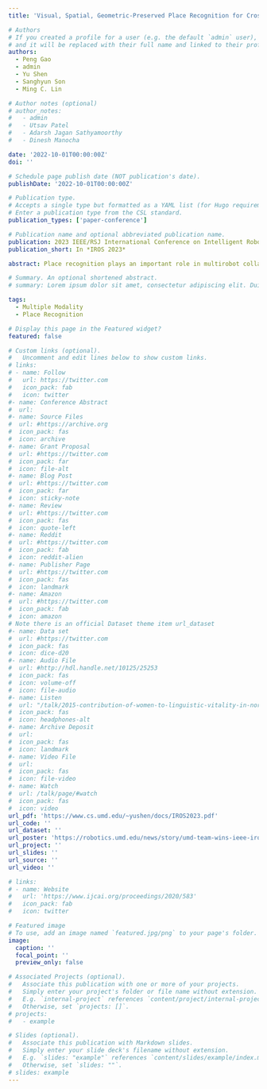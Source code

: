 ```yaml
---
title: 'Visual, Spatial, Geometric-Preserved Place Recognition for Cross-View and Cross-Modal Collaborative Perception'

# Authors
# If you created a profile for a user (e.g. the default `admin` user), write the username (folder name) here
# and it will be replaced with their full name and linked to their profile.
authors:
  - Peng Gao
  - admin
  - Yu Shen
  - Sanghyun Son
  - Ming C. Lin

# Author notes (optional)
# author_notes:
#   - admin
#   - Utsav Patel
#   - Adarsh Jagan Sathyamoorthy
#   - Dinesh Manocha

date: '2022-10-01T00:00:00Z'
doi: ''

# Schedule page publish date (NOT publication's date).
publishDate: '2022-10-01T00:00:00Z'

# Publication type.
# Accepts a single type but formatted as a YAML list (for Hugo requirements).
# Enter a publication type from the CSL standard.
publication_types: ['paper-conference']

# Publication name and optional abbreviated publication name.
publication: 2023 IEEE/RSJ International Conference on Intelligent Robots and Systems (IROS)
publication_short: In *IROS 2023*

abstract: Place recognition plays an important role in multirobot collaborative perception, such as aerial-ground search and rescue, in order to identify the same place they have visited. Recently, approaches based on semantics showed the promising performance to address cross-view and cross-modal challenges in place recognition, which can be further categorized as graphbased and geometric-based methods. However, both methods have shortcomings, including ignoring geometric cues and affecting by large non-overlapped regions between observations. In this paper, we introduce a novel approach that integrates semantic graph matching and distance fields (DF) matching for cross-view and cross-modal place recognition. Our method uses a graph representation to encode visual-spatial cues of semantics and uses a set of class-wise DFs to encode geometric cues of a scene. Then, we formulate place recognition as a two-step matching problem. We first perform semantic graph matching to identify the correspondence of semantic objects. Then, we estimate the overlapped regions based on the identified correspondences and further align these regions to compute their geometricbased DF similarity. Finally, we integrate graph-based similarity and geometry-based DF similarity to match places. We evaluate our approach over two public benchmark datasets, including KITTI and AirSim. Compared with the previous methods, our approach achieves around 10% improvement in ground-ground place recognition in KITTI and 35% improvement in aerialground place recognition in AirSim.

# Summary. An optional shortened abstract.
# summary: Lorem ipsum dolor sit amet, consectetur adipiscing elit. Duis posuere tellus ac convallis placerat. Proin tincidunt magna sed ex sollicitudin condimentum.

tags:
  - Multiple Modality
  - Place Recognition

# Display this page in the Featured widget?
featured: false

# Custom links (optional).
#   Uncomment and edit lines below to show custom links.
# links:
# - name: Follow
#   url: https://twitter.com
#   icon_pack: fab
#   icon: twitter
#- name: Conference Abstract
#  url:
#- name: Source Files
#  url: #https://archive.org
#  icon_pack: fas
#  icon: archive
#- name: Grant Proposal
#  url: #https://twitter.com
#  icon_pack: far
#  icon: file-alt
#- name: Blog Post
#  url: #https://twitter.com
#  icon_pack: far
#  icon: sticky-note
#- name: Review
#  url: #https://twitter.com
#  icon_pack: fas
#  icon: quote-left
#- name: Reddit
#  url: #https://twitter.com
#  icon_pack: fab
#  icon: reddit-alien
#- name: Publisher Page
#  url: #https://twitter.com
#  icon_pack: fas
#  icon: landmark
#- name: Amazon
#  url: #https://twitter.com
#  icon_pack: fab
#  icon: amazon
# Note there is an official Dataset theme item url_dataset
#- name: Data set
#  url: #https://twitter.com
#  icon_pack: fas
#  icon: dice-d20
#- name: Audio File
#  url: #http://hdl.handle.net/10125/25253
#  icon_pack: fas
#  icon: volume-off
#  icon: file-audio
#- name: Listen
#  url: "/talk/2015-contribution-of-women-to-linguistic-vitality-in-northwestern-nigeria//#listen"
#  icon_pack: fas
#  icon: headphones-alt
#- name: Archive Deposit
#  url:
#  icon_pack: fas
#  icon: landmark
#- name: Video File
#  url:
#  icon_pack: fas
#  icon: file-video
#- name: Watch
#  url: /talk/page/#watch
#  icon_pack: fas
#  icon: video
url_pdf: 'https://www.cs.umd.edu/~yushen/docs/IROS2023.pdf'
url_code: ''
url_dataset: ''
url_poster: 'https://robotics.umd.edu/news/story/umd-team-wins-ieee-iros-best-paper-award-in-agrirobotics'
url_project: ''
url_slides: ''
url_source: ''
url_video: ''

# links:
# - name: Website
#   url: 'https://www.ijcai.org/proceedings/2020/583'
#   icon_pack: fab
#   icon: twitter

# Featured image
# To use, add an image named `featured.jpg/png` to your page's folder.
image:
  caption: ''
  focal_point: ''
  preview_only: false

# Associated Projects (optional).
#   Associate this publication with one or more of your projects.
#   Simply enter your project's folder or file name without extension.
#   E.g. `internal-project` references `content/project/internal-project/index.md`.
#   Otherwise, set `projects: []`.
# projects:
#   - example

# Slides (optional).
#   Associate this publication with Markdown slides.
#   Simply enter your slide deck's filename without extension.
#   E.g. `slides: "example"` references `content/slides/example/index.md`.
#   Otherwise, set `slides: ""`.
# slides: example
---
```

<!-- 
{{% callout note %}}
Click the _Cite_ button above to demo the feature to enable visitors to import publication metadata into their reference management software.
{{% /callout %}}

{{% callout note %}}
Create your slides in Markdown - click the _Slides_ button to check out the example.
{{% /callout %}}

Add the publication's **full text** or **supplementary notes** here. You can use rich formatting such as including [code, math, and images](https://docs.hugoblox.com/content/writing-markdown-latex/).
 -->